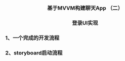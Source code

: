 <h3><center>基于MVVM构建聊天App （二）</center></h3>
<h3><center>登录UI实现</center></h3>


### 1、一个完成的开发流程

### 2、storyboard启动流程

